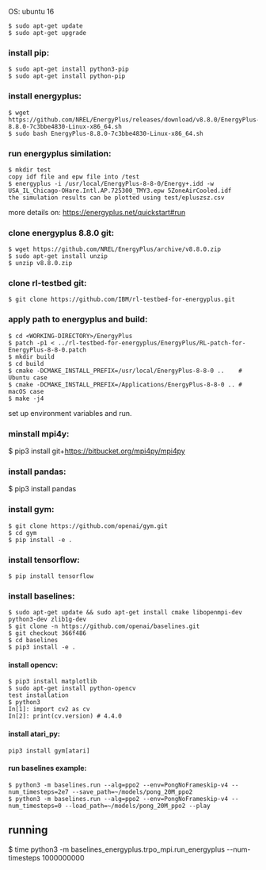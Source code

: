 OS: ubuntu 16  
```
$ sudo apt-get update  
$ sudo apt-get upgrade  
```
### install pip:  
```
$ sudo apt-get install python3-pip  
$ sudo apt-get install python-pip  
```

### install energyplus:  
```
$ wget https://github.com/NREL/EnergyPlus/releases/download/v8.8.0/EnergyPlus-8.8.0-7c3bbe4830-Linux-x86_64.sh  
$ sudo bash EnergyPlus-8.8.0-7c3bbe4830-Linux-x86_64.sh  
```
### run energyplus similation:  
```
$ mkdir test  
copy idf file and epw file into /test  
$ energyplus -i /usr/local/EnergyPlus-8-8-0/Energy+.idd -w USA_IL_Chicago-OHare.Intl.AP.725300_TMY3.epw 5ZoneAirCooled.idf  
the simulation results can be plotted using test/epluszsz.csv  
```
more details on: https://energyplus.net/quickstart#run  

### clone energyplus 8.8.0 git:  
```
$ wget https://github.com/NREL/EnergyPlus/archive/v8.8.0.zip  
$ sudo apt-get install unzip  
$ unzip v8.8.0.zip  
```

### clone rl-testbed git:  
```
$ git clone https://github.com/IBM/rl-testbed-for-energyplus.git  
```
### apply path to energyplus and build:  
```
$ cd <WORKING-DIRECTORY>/EnergyPlus  
$ patch -p1 < ../rl-testbed-for-energyplus/EnergyPlus/RL-patch-for-EnergyPlus-8-8-0.patch  
$ mkdir build  
$ cd build  
$ cmake -DCMAKE_INSTALL_PREFIX=/usr/local/EnergyPlus-8-8-0 ..    # Ubuntu case  
$ cmake -DCMAKE_INSTALL_PREFIX=/Applications/EnergyPlus-8-8-0 .. # macOS case  
$ make -j4                                                                                              
```

set up environment variables and run.  

### minstall mpi4y:  
$ pip3 install git+https://bitbucket.org/mpi4py/mpi4py  
### install pandas:  
$ pip3 install pandas  


### install gym:  
```
$ git clone https://github.com/openai/gym.git  
$ cd gym  
$ pip install -e .  
```
### install tensorflow:  
```
$ pip install tensorflow  
```
### install baselines:  
```
$ sudo apt-get update && sudo apt-get install cmake libopenmpi-dev python3-dev zlib1g-dev  
$ git clone -n https://github.com/openai/baselines.git  
$ git checkout 366f486  
$ cd baselines  
$ pip3 install -e .  
```

#### install opencv:  
```
$ pip3 install matplotlib   
$ sudo apt-get install python-opencv  
test installation  
$ python3    
In[1]: import cv2 as cv  
In[2]: print(cv.version) # 4.4.0  
```
#### install atari_py:  
```
pip3 install gym[atari]  
```
#### run baselines example: 
```
$ python3 -m baselines.run --alg=ppo2 --env=PongNoFrameskip-v4 --num_timesteps=2e7 --save_path=~/models/pong_20M_ppo2  
$ python3 -m baselines.run --alg=ppo2 --env=PongNoFrameskip-v4 --num_timesteps=0 --load_path=~/models/pong_20M_ppo2 --play  
```


## running  
$ time python3 -m baselines_energyplus.trpo_mpi.run_energyplus --num-timesteps 1000000000
